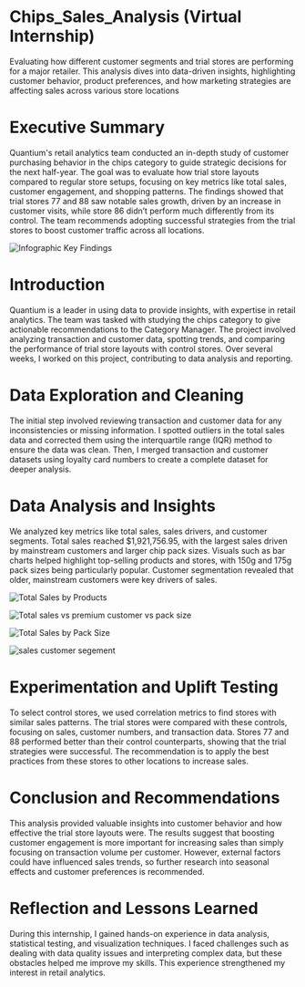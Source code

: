 # Chips_Sales_Analysis (Virtual Internship)
 Evaluating how different customer segments and trial stores are performing for a major retailer. This analysis dives into data-driven insights, highlighting customer behavior, product preferences, and how marketing strategies are affecting sales across various store locations

# Executive Summary
Quantium's retail analytics team conducted an in-depth study of customer purchasing behavior in the chips category to guide strategic decisions for the next half-year. The goal was to evaluate how trial store layouts compared to regular store setups, focusing on key metrics like total sales, customer engagement, and shopping patterns. The findings showed that trial stores 77 and 88 saw notable sales growth, driven by an increase in customer visits, while store 86 didn’t perform much differently from its control. The team recommends adopting successful strategies from the trial stores to boost customer traffic across all locations.

![Infographic Key Findings](https://github.com/user-attachments/assets/8c627bf7-2d9f-4e6c-b340-619318fe3711)


# Introduction
Quantium is a leader in using data to provide insights, with expertise in retail analytics. The team was tasked with studying the chips category to give actionable recommendations to the Category Manager. The project involved analyzing transaction and customer data, spotting trends, and comparing the performance of trial store layouts with control stores. Over several weeks, I worked on this project, contributing to data analysis and reporting.

# Data Exploration and Cleaning
The initial step involved reviewing transaction and customer data for any inconsistencies or missing information. I spotted outliers in the total sales data and corrected them using the interquartile range (IQR) method to ensure the data was clean. Then, I merged transaction and customer datasets using loyalty card numbers to create a complete dataset for deeper analysis.

# Data Analysis and Insights
We analyzed key metrics like total sales, sales drivers, and customer segments. Total sales reached $1,921,756.95, with the largest sales driven by mainstream customers and larger chip pack sizes. Visuals such as bar charts helped highlight top-selling products and stores, with 150g and 175g pack sizes being particularly popular. Customer segmentation revealed that older, mainstream customers were key drivers of sales.

![Total Sales by Products](https://github.com/user-attachments/assets/8e7130b5-6dde-4bbf-a74a-09047ea5760d)

![Total sales vs premium customer vs pack size](https://github.com/user-attachments/assets/b0009417-1b14-4274-98ff-1d583c21e8ed)

![Total Sales by Pack Size](https://github.com/user-attachments/assets/d8f997c8-fcdd-4a35-8c36-61101a4ecbca)

![sales customer segement](https://github.com/user-attachments/assets/e6737bea-303c-4aa6-9362-9467bf11e006)

# Experimentation and Uplift Testing
To select control stores, we used correlation metrics to find stores with similar sales patterns. The trial stores were compared with these controls, focusing on sales, customer numbers, and transaction data. Stores 77 and 88 performed better than their control counterparts, showing that the trial strategies were successful. The recommendation is to apply the best practices from these stores to other locations to increase sales.

# Conclusion and Recommendations
This analysis provided valuable insights into customer behavior and how effective the trial store layouts were. The results suggest that boosting customer engagement is more important for increasing sales than simply focusing on transaction volume per customer. However, external factors could have influenced sales trends, so further research into seasonal effects and customer preferences is recommended.

# Reflection and Lessons Learned
During this internship, I gained hands-on experience in data analysis, statistical testing, and visualization techniques. I faced challenges such as dealing with data quality issues and interpreting complex data, but these obstacles helped me improve my skills. This experience strengthened my interest in retail analytics. 
